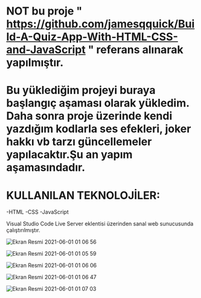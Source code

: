 # NOT bu proje " https://github.com/jamesqquick/Build-A-Quiz-App-With-HTML-CSS-and-JavaScript " referans alınarak yapılmıştır. 

# Bu yüklediğim projeyi buraya başlangıç aşaması olarak yükledim. Daha sonra proje üzerinde kendi yazdığım kodlarla ses efekleri, joker hakkı vb tarzı güncellemeler yapılacaktır.Şu an yapım aşamasındadır.

# KULLANILAN TEKNOLOJİLER:
-HTML
-CSS
-JavaScript 

Visual Studio Code Live Server eklentisi üzerinden sanal web sunucusunda çalıştırılmıştır.  

![Ekran Resmi 2021-06-01 01 06 56](https://user-images.githubusercontent.com/58148544/120246472-007dae00-c279-11eb-9b2c-20f3042dcef5.png)

![Ekran Resmi 2021-06-01 01 05 59](https://user-images.githubusercontent.com/58148544/120246507-1a1ef580-c279-11eb-98e5-6d247f73b2c8.png)

![Ekran Resmi 2021-06-01 01 06 06](https://user-images.githubusercontent.com/58148544/120246516-1e4b1300-c279-11eb-84a6-e1292a42f4c0.png)

![Ekran Resmi 2021-06-01 01 06 47](https://user-images.githubusercontent.com/58148544/120246544-31f67980-c279-11eb-9315-7b360dffd8bd.png)

![Ekran Resmi 2021-06-01 01 07 03](https://user-images.githubusercontent.com/58148544/120246554-39b61e00-c279-11eb-9b62-95d2d5ccbb28.png)
